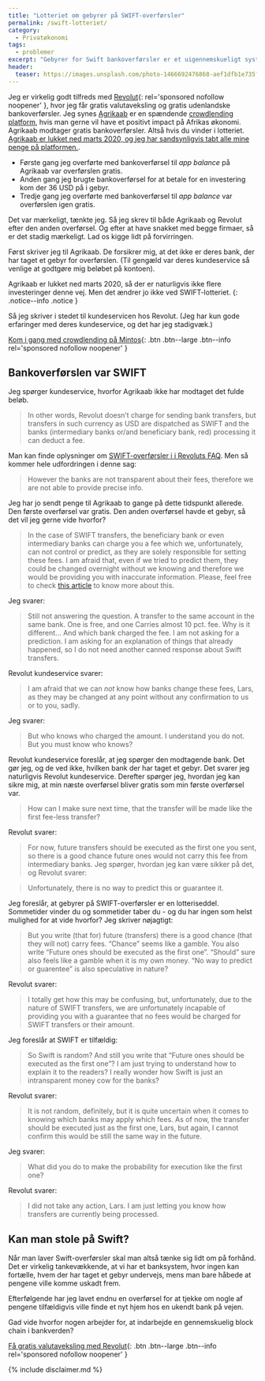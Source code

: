 ```yaml
---
title: "Lotteriet om gebyrer på SWIFT-overførsler"
permalink: /swift-lotteriet/
category:
  - Privatøkonomi
tags:
  - problemer
excerpt: "Gebyrer for Swift bankoverførsler er et uigennemskueligt system - og man kan ikke finde ud af, hvem der tager det."
header:
  teaser: https://images.unsplash.com/photo-1466692476868-aef1dfb1e735?ixlib=rb-1.2.1&ixid=eyJhcHBfaWQiOjEyMDd9&auto=format&fit=crop&h=300&w=400&q=10
---
```


Jeg er virkelig godt tilfreds med [Revolut](/go/revolut/){: rel='sponsored nofollow noopener' }, hvor jeg får gratis valutaveksling og gratis udenlandske bankoverførsler. Jeg synes [Agrikaab](/platform/agrikaab/) er en spændende [crowdlending platform](/crowdlending/), hvis man gerne vil have et positivt impact på Afrikas økonomi. Agrikaab modtager gratis bankoverførsler. Altså hvis du vinder i lotteriet. <ins>Agrikaab er lukket ned marts 2020, og jeg har sandsynligvis tabt alle mine penge på platformen.</ins>.

- Første gang jeg overførte med bankoverførsel til _app balance_ på Agrikaab var overførslen gratis.
- Anden gang jeg brugte bankoverførsel for at betale for en investering kom der 36 USD på i gebyr.
- Tredje gang jeg overførte med bankoverførsel til _app balance_ var overførslen igen gratis.

Det var mærkeligt, tænkte jeg. Så jeg skrev til både Agrikaab og Revolut efter den anden overførsel. Og efter at have snakket med begge firmaer, så er det stadig mærkeligt. Lad os kigge lidt på forvirringen.

Først skriver jeg til Agrikaab. De forsikrer mig, at det ikke er deres bank, der har taget et gebyr for overførslen. (Til gengæld var deres kundeservice så venlige at godtgøre mig beløbet på kontoen).

Agrikaab er lukket ned marts 2020, så der er naturligvis ikke flere investeringer denne vej. Men det ændrer jo ikke ved SWIFT-lotteriet.
{: .notice--info .notice }

Så jeg skriver i stedet til kundeservicen hos Revolut. (Jeg har kun gode erfaringer med deres kundeservice, og det har jeg stadigvæk.)

[Kom i gang med crowdlending på Mintos](/go/mintos/){: .btn .btn--large .btn--info rel='sponsored nofollow noopener' }

## Bankoverførslen var SWIFT

Jeg spørger kundeservice, hvorfor Agrikaab ikke har modtaget det fulde beløb.

> In other words, Revolut doesn’t charge for sending  bank transfers, but transfers in such currency as USD are dispatched as SWIFT and the banks (intermediary banks or/and beneficiary bank, red) processing it can deduct a fee.

Man kan finde oplysninger om [SWIFT-overførsler i i Revoluts FAQ](https://www.revolut.com/en-PL/help/exploring-revolut/sending-money/sending-money-to-a-bank-account/will-i-be-charged-for-transferring-money). Men så kommer hele udfordringen i denne sag:

> However the banks are not transparent about their fees, therefore we are not able to provide precise info.

Jeg har jo sendt penge til Agrikaab to gange på dette tidspunkt allerede. Den første overførsel var gratis. Den anden overførsel havde et gebyr, så det vil jeg gerne vide hvorfor?

> In the case of SWIFT transfers, the beneficiary bank or even intermediary banks can charge you a fee which we, unfortunately, can not control or predict, as they are solely responsible for setting these fees. I am afraid that, even if we tried to predict them, they could be changed overnight without we knowing and therefore we would be providing you with inaccurate information. Please, feel free to check [this article](https://blog.revolut.com/swift-sepa-how-international-money-transfers-actually-work/) to know more about this.

Jeg svarer:

> Still not answering the question. A transfer to the same account in the same bank. One is free, and one Carries almost 10 pct. fee. Why is it different... And which bank charged the fee. I am not asking for a prediction. I am asking for an explanation of things that already happened, so I do not need another canned response about Swift transfers.

Revolut kundeservice svarer:

> I am afraid that we can *not* know how banks change these fees, Lars, as they may be changed at any point without any confirmation to us or to you, sadly.

Jeg svarer:

> But who knows who charged the amount. I understand you do not. But you must know who knows?

Revolut kundeservice foreslår, at jeg spørger den modtagende bank. Det gør jeg, og de ved ikke, hvilken bank der har taget et gebyr. Det svarer jeg naturligvis Revolut kundeservice. Derefter spørger jeg, hvordan jeg kan sikre mig, at min næste overførsel bliver gratis som min første overførsel var.

> How can I make sure next time, that the transfer will be made like the first fee-less transfer?

Revolut svarer:

> For now, future transfers should be executed as the first one you sent, so there is a good chance future ones would not carry this fee from intermediary banks.
Jeg spørger, hvordan jeg kan være sikker på det, og Revolut svarer:

> Unfortunately, there is no way to predict this or guarantee it.

Jeg foreslår, at gebyrer på SWIFT-overførsler er en lotteriseddel. Sommetider vinder du og sommetider taber du - og du har ingen som helst mulighed for at vide hvorfor? Jeg skriver nøjagtigt:

> But you write (that for) future (transfers) there is a good chance (that they will not) carry fees. “Chance” seems like a gamble. You also write “Future ones should be executed as the first one”. “Should” sure also feels like a gamble when it is my own money. “No way to predict or guarentee” is also speculative in nature?

Revolut svarer:

> I totally get how this may be confusing, but, unfortunately, due to the nature of SWIFT transfers, we are unfortunately incapable of providing you with a guarantee that no fees would be charged for SWIFT transfers or their amount.

Jeg foreslår at SWIFT er tilfældig:

> So Swift is random? And still you write that “Future ones should be executed as the first one”? I am just trying to understand how to explain it to the readers? I really wonder how Swift is just an intransparent money cow for the banks?

Revolut svarer:

> It is not random, definitely, but it is quite uncertain when it comes to knowing which banks may apply which fees. As of now, the transfer should be executed just as the first one, Lars, but again, I cannot confirm this would be still the same way in the future.

Jeg svarer:

> What did you do to make the probability for execution like the first one?

Revolut svarer:

> I did not take any action, Lars. I am just letting you know how transfers are currently being processed.

## Kan man stole på Swift?

Når man laver Swift-overførsler skal man altså tænke sig lidt om på forhånd. Det er virkelig tankevækkende, at vi har et banksystem, hvor ingen kan fortælle, hvem der har taget et gebyr undervejs, mens man bare håbede at pengene ville komme uskadt frem.

Efterfølgende har jeg lavet endnu en overførsel for at tjekke om nogle af pengene tilfældigvis ville finde et nyt hjem hos en ukendt bank på vejen.

Gad vide hvorfor nogen arbejder for, at indarbejde en gennemskuelig block chain i bankverden?

[Få gratis valutaveksling med Revolut](/go/revolut/){: .btn .btn--large .btn--info rel='sponsored nofollow noopener' }

{% include disclaimer.md %}
